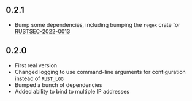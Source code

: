 0.2.1
-----
- Bump some dependencies, including bumping the `regex` crate for [RUSTSEC-2022-0013](https://rustsec.org/advisories/RUSTSEC-2022-0013.html)

0.2.0
-----
- First real version
- Changed logging to use command-line arguments for configuration instead of `RUST_LOG`
- Bumped a bunch of dependencies
- Added ability to bind to multiple IP addresses
